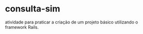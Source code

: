 # consulta-sim
atividade para praticar a criação de um projeto básico utilizando o framework Rails.
